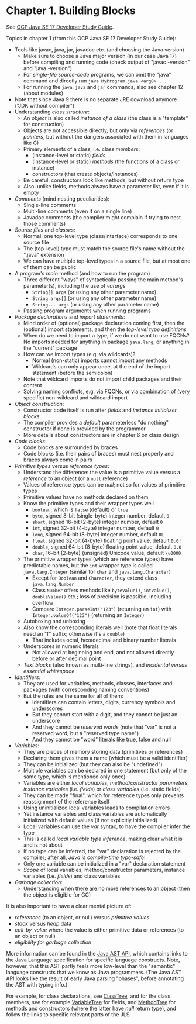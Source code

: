 # Chapter 1. Building Blocks

See [OCP Java SE 17 Developer Study Guide](https://www.amazon.com/Oracle-Certified-Professional-Developer-Study/dp/1119864585/ref=sr_1_1?crid=1GIZNHYFXHAK4&dib=eyJ2IjoiMSJ9.Mz5O0lUSaZhUZ-O1Mi__dRPfXHL9GM_CfZ3JDTz910a2d8XI7Vsfj7zwcywJAfMcubfCglH02m8PwlAk_DORk8SS5460zaDP1fskFDX4sUiFVR4pxE1Ln0VIY-g5awTQaOJKp4t0Y1HchXkrw0HtOeVSHg3dHG8Jql9TibGCj-WeXYyNdMp4zWtgM4EimHpl4wvlJZufvGpNjNEmXIObAd2B1mp1skt5k7v_B-k_Ip4.bRERgxl7gsekO5AihUKuOeT_yoO6Bsg7jHigb4sjHEM&dib_tag=se&keywords=ocp+java+se17&qid=1714573695&sprefix=ocp+java+%2Caps%2C192&sr=8-1).

Topics in chapter 1 (from this OCP Java SE 17 Developer Study Guide):
* Tools like javac, java, jar, javadoc etc. (and choosing the Java version)
  * Make sure to choose a Java major version (in our case Java 17) before compiling and running code (check output of "javac -version" and "java -version")
  * For *single-file source-code* programs, we can omit the "java" command and directly run `java MyProgram.java <arg0> ...`
  * For running the `java`, `java` and `jar` commands, also see chapter 12 (about modules)
* Note that since Java 9 there is no separate JRE download anymore ("JDK without compiler")
* Understanding *class structure*:
  * An *object* is also called *instance of a class* (the class is a "template" for construction)
  * Objects are not accessible directly, but only via *references* (or *pointers*, but without the dangers associated with them in languages like C)
  * Primary elements of a class, i.e. class *members*:
    * (instance-level or static) *fields*
    * (instance-level or static) *methods* (the functions of a class or instance)
    * constructors (that create objects/instances)
  * Be careful: constructors look like methods, but without return type
  * Also: unlike fields, methods always have a parameter list, even if it is empty
* *Comments* (mind nesting peculiarities):
  * Single-line comments
  * Multi-line comments (even if on a single line)
  * Javadoc comments (the compiler might complain if trying to nest those comments)
* *Source files* and *classes*:
  * Normal: one top-level type (class/interface) corresponds to one source file
  * The (top-level) type must match the source file's name without the ".java" extension
  * We can have multiple top-level types in a source file, but at most one of them can be public
* A program's *main* method (and how to run the program)
  * Three different "ways" of syntactically passing the main method's parameter(s), including the use of *varargs*
    * `String[] args` (or using any other parameter name)
    * `String args[]` (or using any other parameter name)
    * `String... args` (or using any other parameter name)
  * Passing program arguments when running programs
* *Package declarations* and *import statements*:
  * Mind order of (optional) package declaration coming first, then the (optional) import statements, and then the *top-level type definitions*
  * When do we need to import a type, if we do not want to use FQCNs? No imports needed for anything in package `java.lang`, or anything in the "current" package
  * How can we import types (e.g. via wildcards)?
    * Normal (non-static) imports cannot import any methods
    * Wildcards can only appear once, at the end of the import statement (before the semicolon)
  * Note that wildcard imports do not import child packages and their content
  * Solving naming conflicts, e.g. via FQCNs, or via combination of (very specific) non-wildcard and wildcard import
* *Object construction*:
  * Constructor code itself is run after *fields* and *instance initializer blocks*
  * The compiler provides a *default* parameterless "do nothing" constructor if none is provided by the programmer
  * More details about constructors are in chapter 6 on class design
* *Code blocks*:
  * Code blocks are surrounded by braces
  * Code blocks (i.e. their pairs of braces) must nest properly and braces always come in pairs
* *Primitive types* versus *reference types*:
  * Understand the difference: the value is a primitive value versus a *reference* to an object (or a `null` reference)
  * Values of reference types can be *null*; not so for values of primitive types
  * Primitive values have no methods declared on them
  * Know the primitive types and their wrapper types well
    * `boolean`, which is `false` (default) or `true`
    * `byte`, signed 8-bit (single-byte) integer number, default `0`
    * `short`, signed 16-bit (2-byte) integer number, default `0`
    * `int`, signed 32-bit (4-byte) integer number, default `0`
    * `long`, signed 64-bit (8-byte) integer number, default `0L`
    * `float`, signed 32-bit (4-byte) floating point value, default `0.0f`
    * `double`, signed 64-bit (8-byte) floating point value, default `0.0`
    * `char`, 16-bit (2-byte) (unsigned) Unicode value, default `\u0000`
  * The primitive wrapper types (which are reference types) have predictable names, but the `int` wrapper type is called `java.lang.Integer` (similar for `char` and `java.lang.Character`)
    * Except for `Boolean` and `Character`, they extend class `java.lang.Number`
    * Class `Number` offers methods like `byteValue()`, `intValue()`, `doubleValue()` etc.; loss of precision is possible, including overflow
    * Compare `Integer.parseInt("123")` (returning an `int`) with `Integer.valueOf("123")` (returning an `Integer`)
  * Autoboxing and unboxing
  * Also know the corresponding literals well (note that float literals need an "f" suffix; otherwise it's a `double`)
    * That includes octal, hexadecimal and binary number literals
  * Underscores in numeric literals
    * Not allowed at beginning and end, and not allowed directly before or after decimal point
  * *Text blocks* (also known as multi-line strings), and *incidental versus essential whitespace*
* *Identifiers*:
  * They are used for variables, methods, classes, interfaces and packages (with corresponding naming conventions)
  * But the rules are the same for all of them:
    * Identifiers can contain letters, digits, currency symbols and underscores
    * But they cannot start with a digit, and they cannot be just an underscore
    * And they cannot be *reserved words* (note that "var" is not a reserved word, but a "reserved type name")
    * And they cannot be "word" literals like true, false and null
* *Variables*:
  * They are pieces of memory storing data (primitives or references)
  * Declaring them gives them a name (which must be a valid identifier)
  * They can be initialized (but they can also be "undefined")
  * Multiple variables can be declared in one statement (but only of the same type, which is mentioned only once)
  * Variables are either *local variables*, *method/constructor parameters*, *instance variables* (i.e. *fields*) or *class variables* (i.e. static fields)
  * They can be made "final", which for reference types only prevents reassignment of the reference itself
  * Using uninitialized local variables leads to compilation errors
  * Yet instance variables and class variables are automatically initialized with default values (if not explicitly initialized)
  * Local variables can use the *var* syntax, to have the compiler infer the type
  * This is called *local variable type inference*, making clear what it is and is not about
  * If no type can be inferred, the "var" declaration is rejected by the compiler; after all, *Java is compile-time type-safe*!
  * Only one variable can be initialized in a "var" declaration statement
  * *Scope* of local variables, method/constructor parameters, instance variables (i.e. *fields*) and class variables
* *Garbage collection*:
  * Understanding when there are no more references to an object (then the object is eligible for GC)

It is also important to have a clear mental picture of:
* *references* (to an object, or null) versus *primitive values*
* *stack* versus *heap* data
* *call-by-value* where the value is either primitive data or references (to an object or null)
* *eligibility for garbage collection*

More information can be found in the
[Java AST API](https://docs.oracle.com/en/java/javase/17/docs/api/jdk.compiler/com/sun/source/tree/package-summary.html),
which contains links to the Java Language specification for specific language constructs.
Note, however, that this AST partly feels more low-level than the "semantic" language constructs
that we know as Java programmers. (The Java AST API looks like the result of early Java parsing "phases",
before annotating the AST with typing info.)

For example, for class declarations, see
[ClassTree](https://docs.oracle.com/en/java/javase/17/docs/api/jdk.compiler/com/sun/source/tree/ClassTree.html),
and for the class members, see for example
[VariableTree](https://docs.oracle.com/en/java/javase/17/docs/api/jdk.compiler/com/sun/source/tree/VariableTree.html) for fields, and
[MethodTree](https://docs.oracle.com/en/java/javase/17/docs/api/jdk.compiler/com/sun/source/tree/MethodTree.html)
for methods and constructors (where the latter have *null* return type),
and follow the links to specific relevant parts of the JLS.

